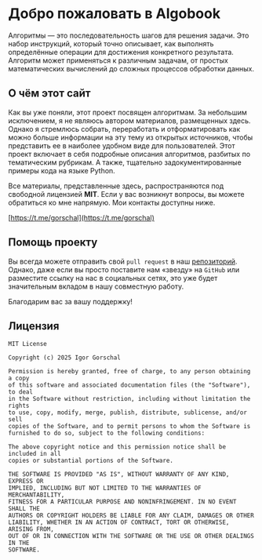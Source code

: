 # Добро пожаловать в Algobook

Алгоритмы — это последовательность шагов для решения задачи. Это набор инструкций, который точно описывает, как выполнять определённые операции для достижения конкретного результата. Алгоритм может применяться к различным задачам, от простых математических вычислений до сложных процессов обработки данных.

## О чём этот сайт

Как вы уже поняли, этот проект посвящен алгоритмам. За небольшим исключением, я не являюсь автором материалов, размещенных здесь. Однако я стремлюсь собрать, переработать и отформатировать как можно больше информации на эту тему из открытых источников, чтобы представить ее в наиболее удобном виде для пользователей. Этот проект включает в себя подробные описания алгоритмов, разбитых по тематическим рубрикам. А также, тщательно задокументированные примеры кода на языке Python.

Все материалы, представленные здесь, распространяются под свободной лицензией **MIT**. Если у вас возникнут вопросы, вы можете обратиться ко мне напрямую. Мои контакты доступны ниже.

[https://t.me/gorschal](https://t.me/gorschal)

## Помощь проекту

Вы всегда можете отправить свой `pull request` в наш [репозиторий](https://github.com/neegor/algobook). Однако, даже если вы просто поставите нам «звезду» на `GitHub` или разместите ссылку на нас в социальных сетях, это уже будет значительным вкладом в нашу совместную работу.

Благодарим вас за вашу поддержку!

## Лицензия

    MIT License

    Copyright (c) 2025 Igor Gorschal

    Permission is hereby granted, free of charge, to any person obtaining a copy
    of this software and associated documentation files (the "Software"), to deal
    in the Software without restriction, including without limitation the rights
    to use, copy, modify, merge, publish, distribute, sublicense, and/or sell
    copies of the Software, and to permit persons to whom the Software is
    furnished to do so, subject to the following conditions:

    The above copyright notice and this permission notice shall be included in all
    copies or substantial portions of the Software.

    THE SOFTWARE IS PROVIDED "AS IS", WITHOUT WARRANTY OF ANY KIND, EXPRESS OR
    IMPLIED, INCLUDING BUT NOT LIMITED TO THE WARRANTIES OF MERCHANTABILITY,
    FITNESS FOR A PARTICULAR PURPOSE AND NONINFRINGEMENT. IN NO EVENT SHALL THE
    AUTHORS OR COPYRIGHT HOLDERS BE LIABLE FOR ANY CLAIM, DAMAGES OR OTHER
    LIABILITY, WHETHER IN AN ACTION OF CONTRACT, TORT OR OTHERWISE, ARISING FROM,
    OUT OF OR IN CONNECTION WITH THE SOFTWARE OR THE USE OR OTHER DEALINGS IN THE
    SOFTWARE.
